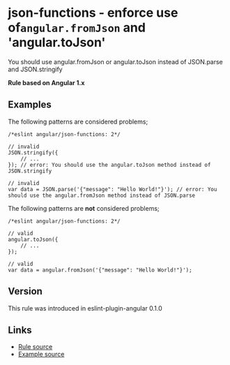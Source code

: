 <!-- WARNING: Generated documentation. Edit docs and examples in the rule and examples file ('rules/json-functions.js', 'examples/json-functions.js'). -->

# json-functions - enforce use of`angular.fromJson` and 'angular.toJson'

You should use angular.fromJson or angular.toJson instead of JSON.parse and JSON.stringify

**Rule based on Angular 1.x**

## Examples

The following patterns are considered problems;

    /*eslint angular/json-functions: 2*/

    // invalid
    JSON.stringify({
        // ...
    }); // error: You should use the angular.toJson method instead of JSON.stringify

    // invalid
    var data = JSON.parse('{"message": "Hello World!"}'); // error: You should use the angular.fromJson method instead of JSON.parse

The following patterns are **not** considered problems;

    /*eslint angular/json-functions: 2*/

    // valid
    angular.toJson({
        // ...
    });

    // valid
    var data = angular.fromJson('{"message": "Hello World!"}');

## Version

This rule was introduced in eslint-plugin-angular 0.1.0

## Links

* [Rule source](../rules/json-functions.js)
* [Example source](../examples/json-functions.js)

